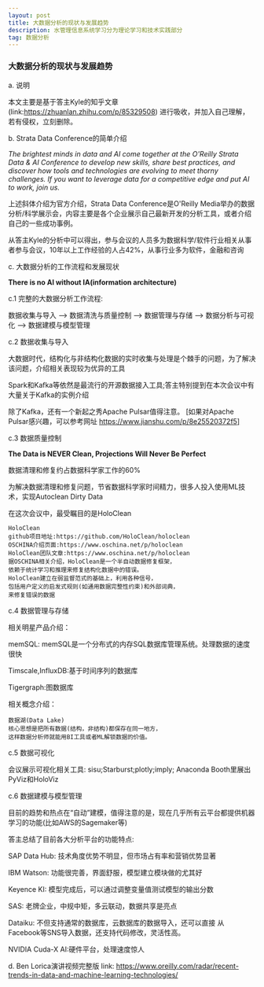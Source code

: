 ```yaml
---
layout: post
title: 大数据分析的现状与发展趋势
description: 水管理信息系统学习分为理论学习和技术实践部分
tag: 数据分析
---
```


### 大数据分析的现状与发展趋势
a. 说明

本文主要是基于答主Kyle的知乎文章(link:https://zhuanlan.zhihu.com/p/85329508) 进行吸收，并加入自己理解，若有侵权，立刻删除。


b. Strata Data Conference的简单介绍

*The brightest minds in data and AI come together at the O'Reilly Strata Data & AI Conference to develop new skills, share best practices, and discover how tools and technologies are evolving to meet thorny challenges. If you want to leverage data for a competitive edge and put AI to work, join us.*

上述斜体介绍为官方介绍，Strata Data Conference是O'Reilly Media举办的数据分析/科学展示会，内容主要是各个企业展示自己最新开发的分析工具，或者介绍自己的一些成功事例。

从答主Kyle的分析中可以得出，参与会议的人员多为数据科学/软件行业相关从事者参与会议，10年以上工作经验的人占42%，从事行业多为软件，金融和咨询

c. 大数据分析的工作流程和发展现状

**There is no AI without IA(information architecture)**

c.1 完整的大数据分析工作流程:

数据收集与导入 ——> 数据清洗与质量控制 ——> 数据管理与存储 ——> 数据分析与可视化 ——> 数据建模与模型管理

c.2 数据收集与导入

大数据时代，结构化与非结构化数据的实时收集与处理是个棘手的问题，为了解决该问题，介绍相关表现较为优异的工具

Spark和Kafka等依然是最流行的开源数据接入工具;答主特别提到在本次会议中有大量关于Kafka的实例介绍

除了Kafka，还有一个新起之秀Apache Pulsar值得注意。
[如果对Apache Pulsar感兴趣，可以参考网址 https://www.jianshu.com/p/8e25520372f5]

c.3 数据质量控制

**The Data is NEVER Clean, Projections Will Never Be Perfect**

数据清理和修复约占数据科学家工作的60%

为解决数据清理和修复问题，节省数据科学家时间精力，很多人投入使用ML技术，实现Autoclean Dirty Data

在这次会议中，最受瞩目的是HoloClean

    HoloClean
    github项目地址:https://github.com/HoloClean/holoclean
    OSCHINA介绍页面:https://www.oschina.net/p/holoclean
    HoloClean团队文章:https://www.oschina.net/p/holoclean
    据OSCHINA相关介绍，HoloClean是一个半自动数据修复框架，
    依赖于统计学习和推理来修复结构化数据中的错误。
    HoloClean建立在弱监督范式的基础上，利用各种信号，
    包括用户定义的启发式规则(如通用数据完整性约束)和外部词典，
    来修复错误的数据

c.4 数据管理与存储

相关明星产品介绍：

memSQL: memSQL是一个分布式的内存SQL数据库管理系统。处理数据的速度很快

Timscale,InfluxDB:基于时间序列的数据库

Tigergraph:图数据库

相关概念介绍：

    数据湖(Data Lake)
    核心思想是把所有数据(结构，非结构)都保存在同一地方，
    这样数据分析师就能用BI工具或者ML解锁数据的价值。

c.5 数据可视化

会议展示可视化相关工具:
sisu;Starburst;plotly;imply;
Anaconda Booth里展出PyViz和HoloViz


c.6 数据建模与模型管理

目前的趋势和热点在“自动”建模，值得注意的是，现在几乎所有云平台都提供机器学习的功能(比如AWS的Sagemaker等)

答主总结了目前各大分析平台的功能特点:

SAP Data Hub: 技术角度优势不明显，但市场占有率和营销优势显著

IBM Watson: 功能很完善，界面舒服，模型建立模块做的尤其好

Keyence KI: 模型完成后，可以通过调整变量值测试模型的输出分数

SAS: 老牌企业，中规中矩，多云联动，数据共享是亮点

Dataiku: 不但支持通常的数据库，云数据库的数据导入，还可以直接
从Facebook等SNS导入数据，还支持代码修改，灵活性高。

NVIDIA Cuda-X AI:硬件平台，处理速度惊人

d. Ben Lorica演讲视频完整版
link: https://www.oreilly.com/radar/recent-trends-in-data-and-machine-learning-technologies/
